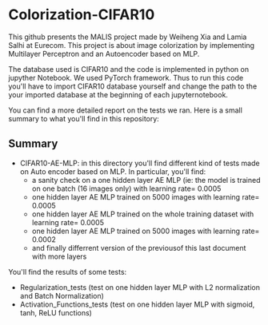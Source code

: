 # Colorization-CIFAR10

This github presents the MALIS project made by Weiheng Xia and Lamia Salhi at Eurecom. This project is about image colorization by implementing Multilayer Perceptron and an Autoencoder based on MLP.

The database used is CIFAR10 and the code is implemented in python on jupyther Notebook. We used PyTorch framework. Thus to run this code you'll have to import CIFAR10 database yourself and change the path to the your imported database at the beginning of each jupyternotebook.

You can find a more detailed report on the tests we ran. Here is a small summary to what you'll find in this repository:

## Summary

- CIFAR10-AE-MLP: in this directory you'll find different kind of tests made on Auto encoder based on MLP. In particular, you'll find:
  - a sanity check on a one hidden layer AE MLP (ie: the model is trained on one batch (16 images only) with learning rate= 0.0005
  - one hidden layer AE MLP trained on 5000 images with learning rate= 0.0005
  - one hidden layer AE MLP trained on the whole training dataset with learning rate= 0.0005
  - one hidden layer AE MLP trained on 5000 images with learning rate= 0.0002
  - and finally differrent version of the previousof this last document with more layers


You'll find the results of some tests:
- Regularization_tests (test on one hidden layer MLP with L2 normalization and Batch Normalization)
- Activation_Functions_tests (test on one hidden layer MLP with sigmoid, tanh, ReLU functions)
